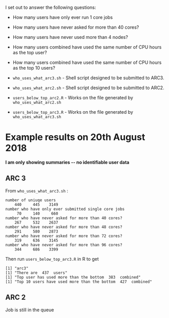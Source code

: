 I set out to answer the following questions:

* How many users have only ever run 1 core jobs
* How many users have never asked for more than 40 cores?
* How many users have never used more than 4 nodes?
* How many users combined have used the same number of CPU hours as the top user?
* How many users combined have used the same number of CPU hours as the top 10 users?

* `who_uses_what_arc3.sh` - Shell script designed to be submitted to ARC3.
* `who_uses_what_arc2.sh` - Shell script designed to be submitted to ARC2.
* `users_below_top_arc2.R` - Works on the file generated by `who_uses_what_arc2.sh`
* `users_below_top_arc3.R` - Works on the file generated by `who_uses_what_arc3.sh`

# Example results on 20th August 2018

**I am only showing summaries -- no identifiable user data** 

## ARC 3

From `who_uses_what_arc3.sh` : 

```
number of uniuqe users
    440     445    3149
number who have only ever submitted single core jobs
     70     140     660
number who have never asked for more than 40 cores?
    267     532    2637
number who have never asked for more than 48 cores?
    291     580    2873
number who have never asked for more than 72 cores?
    319     636    3145
number who have never asked for more than 96 cores?
    344     686    3399
```

Then run `users_below_top_arc3.R` in R to get 

```
[1] "arc3"
[1] "There are  437  users"
[1] "Top user has used more than the bottom  383  combined"
[1] "Top 10 users have used more than the bottom  427  combined"
```

## ARC 2

Job is still in the queue
